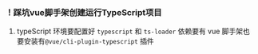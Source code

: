 ### ！踩坑vue脚手架创建运行TypeScript项目
1. typeScript 环境要配置好 `typescript` 和 `ts-loader` 依赖要有 vue 脚手架也要安装有`@vue/cli-plugin-typescript` 插件
